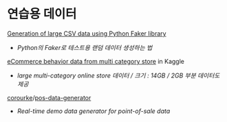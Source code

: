 # 연습용 데이터

[Generation of large CSV data using Python Faker library](https://towardsdatascience.com/generation-of-large-csv-data-using-python-faker-8cfcbedca7a7)  
  -  _Python의 Faker로 테스트용 랜덤 데이터 생성하는 법_

[eCommerce behavior data from multi category store](https://www.kaggle.com/mkechinov/ecommerce-behavior-data-from-multi-category-store) in Kaggle  
  -  _large multi-category online store 데이터 / 크기 : 14GB / 2GB 부분 데이터도 제공_

[corourke](https://github.com/corourke)/[pos-data-generator](https://github.com/corourke/pos-data-generator)  
  -  _Real-time demo data generator for point-of-sale data_



